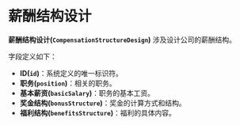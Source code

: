 # 薪酬结构设计

**薪酬结构设计(`CompensationStructureDesign`)** 涉及设计公司的薪酬结构。

字段定义如下：

- **ID(`id`)**：系统定义的唯一标识符。
- **职务(`position`)**：相关的职务。
- **基本薪资(`basicSalary`)**：职务的基本工资。
- **奖金结构(`bonusStructure`)**：奖金的计算方式和结构。
- **福利结构(`benefitsStructure`)**：福利的具体内容。